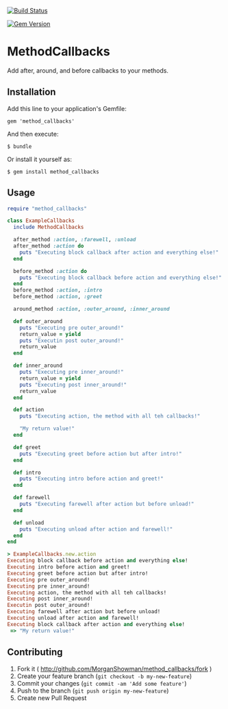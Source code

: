 [![Build Status](https://travis-ci.org/MorganShowman/method_callbacks.svg?branch=master)](https://travis-ci.org/MorganShowman/method_callbacks)

[![Gem Version](https://badge.fury.io/rb/method_callbacks.svg)](http://badge.fury.io/rb/method_callbacks)

# MethodCallbacks

Add after, around, and before callbacks to your methods.

## Installation

Add this line to your application's Gemfile:

    gem 'method_callbacks'

And then execute:

    $ bundle

Or install it yourself as:

    $ gem install method_callbacks

## Usage

```rb
require "method_callbacks"

class ExampleCallbacks
  include MethodCallbacks

  after_method :action, :farewell, :unload
  after_method :action do
    puts "Executing block callback after action and everything else!"
  end

  before_method :action do
    puts "Executing block callback before action and everything else!"
  end
  before_method :action, :intro
  before_method :action, :greet

  around_method :action, :outer_around, :inner_around

  def outer_around
    puts "Executing pre outer_around!"
    return_value = yield
    puts "Executin post outer_around!"
    return_value
  end

  def inner_around
    puts "Executing pre inner_around!"
    return_value = yield
    puts "Executing post inner_around!"
    return_value
  end

  def action
    puts "Executing action, the method with all teh callbacks!"

    "My return value!"
  end

  def greet
    puts "Executing greet before action but after intro!"
  end

  def intro
    puts "Executing intro before action and greet!"
  end

  def farewell
    puts "Executing farewell after action but before unload!"
  end

  def unload
    puts "Executing unload after action and farewell!"
  end
end

> ExampleCallbacks.new.action
Executing block callback before action and everything else!
Executing intro before action and greet!
Executing greet before action but after intro!
Executing pre outer_around!
Executing pre inner_around!
Executing action, the method with all teh callbacks!
Executing post inner_around!
Executin post outer_around!
Executing farewell after action but before unload!
Executing unload after action and farewell!
Executing block callback after action and everything else!
 => "My return value!"
```

## Contributing

1. Fork it ( http://github.com/MorganShowman/method_callbacks/fork )
2. Create your feature branch (`git checkout -b my-new-feature`)
3. Commit your changes (`git commit -am 'Add some feature'`)
4. Push to the branch (`git push origin my-new-feature`)
5. Create new Pull Request
